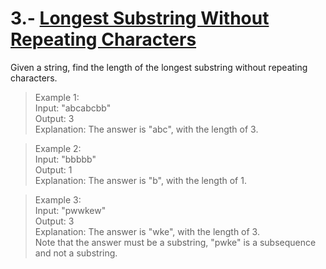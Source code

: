 # 3.- [Longest Substring Without Repeating Characters](https://leetcode.com/problems/longest-substring-without-repeating-characters/)

Given a string, find the length of the longest substring without repeating characters.



>Example 1:<br/>
Input: "abcabcbb"<br/>
Output: 3 <br/>
Explanation: The answer is "abc", with the length of 3. <br/>

>Example 2:<br/>
Input: "bbbbb"<br/>
Output: 1<br/>
Explanation: The answer is "b", with the length of 1.<br/>

>Example 3:<br/>
Input: "pwwkew"<br/>
Output: 3<br/>
Explanation: The answer is "wke", with the length of 3. <br/>
             Note that the answer must be a substring, "pwke" is a subsequence and not a substring.